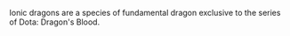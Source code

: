 
Ionic dragons are a species of fundamental dragon exclusive to the series of Dota: Dragon's Blood.

